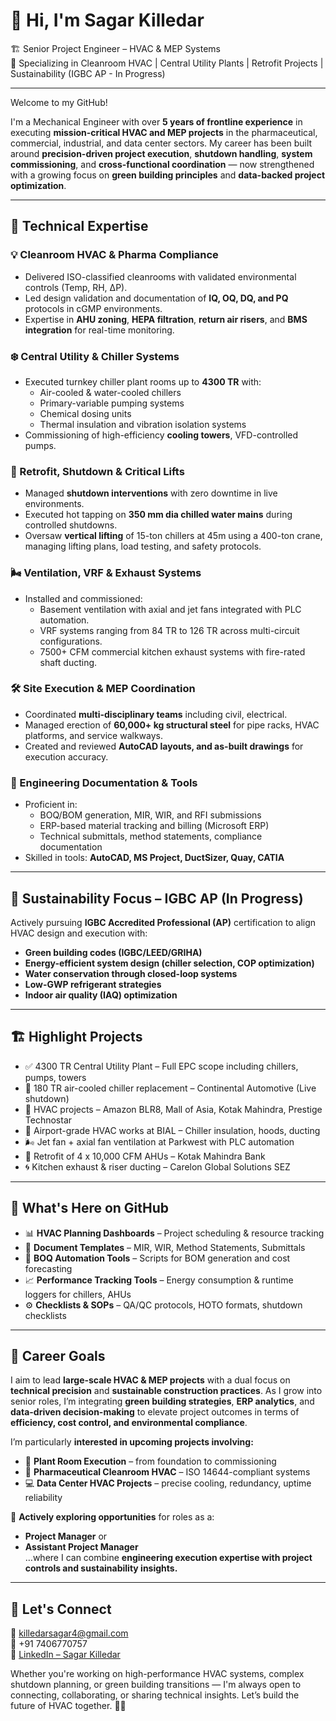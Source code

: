 # 👋 Hi, I'm Sagar Killedar

🏗️ Senior Project Engineer – HVAC & MEP Systems  
📍 Specializing in Cleanroom HVAC | Central Utility Plants | Retrofit Projects | Sustainability (IGBC AP - In Progress)

---

Welcome to my GitHub!

I'm a Mechanical Engineer with over **5 years of frontline experience** in executing **mission-critical HVAC and MEP projects** in the pharmaceutical, commercial, industrial, and data center sectors. My career has been built around **precision-driven project execution**, **shutdown handling**, **system commissioning**, and **cross-functional coordination** — now strengthened with a growing focus on **green building principles** and **data-backed project optimization**.

---

## 🔧 Technical Expertise

### 💡 Cleanroom HVAC & Pharma Compliance
- Delivered ISO-classified cleanrooms with validated environmental controls (Temp, RH, ΔP).
- Led design validation and documentation of **IQ, OQ, DQ, and PQ** protocols in cGMP environments.
- Expertise in **AHU zoning**, **HEPA filtration**, **return air risers**, and **BMS integration** for real-time monitoring.

### ❄️ Central Utility & Chiller Systems
- Executed turnkey chiller plant rooms up to **4300 TR** with:
  - Air-cooled & water-cooled chillers
  - Primary-variable pumping systems
  - Chemical dosing units
  - Thermal insulation and vibration isolation systems
- Commissioning of high-efficiency **cooling towers**, VFD-controlled pumps.

### 🔄 Retrofit, Shutdown & Critical Lifts
- Managed **shutdown interventions** with zero downtime in live environments.
- Executed hot tapping on **350 mm dia chilled water mains** during controlled shutdowns.
- Oversaw **vertical lifting** of 15-ton chillers at 45m using a 400-ton crane, managing lifting plans, load testing, and safety protocols.

### 🌬️ Ventilation, VRF & Exhaust Systems
- Installed and commissioned:
  - Basement ventilation with axial and jet fans integrated with PLC automation.
  - VRF systems ranging from 84 TR to 126 TR across multi-circuit configurations.
  - 7500+ CFM commercial kitchen exhaust systems with fire-rated shaft ducting.

### 🛠️ Site Execution & MEP Coordination
- Coordinated **multi-disciplinary teams** including civil, electrical.
- Managed erection of **60,000+ kg structural steel** for pipe racks, HVAC platforms, and service walkways.
- Created and reviewed **AutoCAD layouts, and as-built drawings** for execution accuracy.

### 📄 Engineering Documentation & Tools
- Proficient in:
  - BOQ/BOM generation, MIR, WIR, and RFI submissions
  - ERP-based material tracking and billing (Microsoft ERP)
  - Technical submittals, method statements, compliance documentation
- Skilled in tools: **AutoCAD, MS Project, DuctSizer, Quay, CATIA**

---

## 🌱 Sustainability Focus – IGBC AP (In Progress)

Actively pursuing **IGBC Accredited Professional (AP)** certification to align HVAC design and execution with:
- **Green building codes (IGBC/LEED/GRIHA)**
- **Energy-efficient system design (chiller selection, COP optimization)**
- **Water conservation through closed-loop systems**
- **Low-GWP refrigerant strategies**
- **Indoor air quality (IAQ) optimization**

---

## 🏗️ Highlight Projects

- ✅ 4300 TR Central Utility Plant – Full EPC scope including chillers, pumps, towers  
- 🧊 180 TR air-cooled chiller replacement – Continental Automotive (Live shutdown)  
- 🏢 HVAC projects – Amazon BLR8, Mall of Asia, Kotak Mahindra, Prestige Technostar  
- 🛫 Airport-grade HVAC works at BIAL – Chiller insulation, hoods, ducting  
- 🌬️ Jet fan + axial fan ventilation at Parkwest with PLC automation  
- 🧰 Retrofit of 4 x 10,000 CFM AHUs – Kotak Mahindra Bank  
- 🌀 Kitchen exhaust & riser ducting – Carelon Global Solutions SEZ  

---

## 📌 What's Here on GitHub

- 📊 **HVAC Planning Dashboards** – Project scheduling & resource tracking  
- 📁 **Document Templates** – MIR, WIR, Method Statements, Submittals  
- 🧮 **BOQ Automation Tools** – Scripts for BOM generation and cost forecasting  
- 📈 **Performance Tracking Tools** – Energy consumption & runtime loggers for chillers, AHUs  
- ⚙️ **Checklists & SOPs** – QA/QC protocols, HOTO formats, shutdown checklists  

---

## 🎯 Career Goals

I aim to lead **large-scale HVAC & MEP projects** with a dual focus on **technical precision** and **sustainable construction practices**. As I grow into senior roles, I’m integrating **green building strategies**, **ERP analytics**, and **data-driven decision-making** to elevate project outcomes in terms of **efficiency, cost control, and environmental compliance**.

I’m particularly **interested in upcoming projects involving:**
- 🏢 **Plant Room Execution** – from foundation to commissioning  
- 🧪 **Pharmaceutical Cleanroom HVAC** – ISO 14644-compliant systems  
- 💻 **Data Center HVAC Projects** – precise cooling, redundancy, uptime reliability  

📌 **Actively exploring opportunities** for roles as a:
- **Project Manager** or  
- **Assistant Project Manager**  
…where I can combine **engineering execution expertise with project controls and sustainability insights.**

---

## 🤝 Let's Connect

📧 killedarsagar4@gmail.com  
📱 +91 7406770757  
🔗 [LinkedIn – Sagar Killedar](https://www.linkedin.com/in/sagar-killedar-4414821b3)

Whether you're working on high-performance HVAC systems, complex shutdown planning, or green building transitions — I'm always open to connecting, collaborating, or sharing technical insights. Let’s build the future of HVAC together. 🔧🌱
